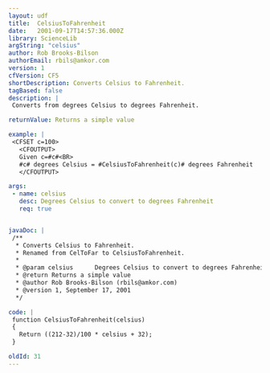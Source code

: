 ```yaml
---
layout: udf
title:  CelsiusToFahrenheit
date:   2001-09-17T14:57:36.000Z
library: ScienceLib
argString: "celsius"
author: Rob Brooks-Bilson
authorEmail: rbils@amkor.com
version: 1
cfVersion: CF5
shortDescription: Converts Celsius to Fahrenheit.
tagBased: false
description: |
 Converts from degrees Celsius to degrees Fahrenheit.

returnValue: Returns a simple value

example: |
 <CFSET c=100>
   <CFOUTPUT>
   Given c=#c#<BR>
   #c# degrees Celsius = #CelsiusToFahrenheit(c)# degrees Fahrenheit
   </CFOUTPUT>

args:
 - name: celsius
   desc: Degrees Celsius to convert to degrees Fahrenheit
   req: true


javaDoc: |
 /**
  * Converts Celsius to Fahrenheit.
  * Renamed from CelToFar to CelsiusToFahrenheit.
  * 
  * @param celsius      Degrees Celsius to convert to degrees Fahrenheit 
  * @return Returns a simple value 
  * @author Rob Brooks-Bilson (rbils@amkor.com) 
  * @version 1, September 17, 2001 
  */

code: |
 function CelsiusToFahrenheit(celsius)
 {
   Return ((212-32)/100 * celsius + 32);
 }

oldId: 31
---
```


